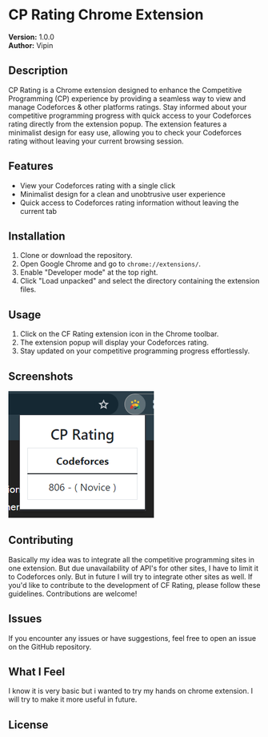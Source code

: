 # CP Rating Chrome Extension

**Version:** 1.0.0  
**Author:** Vipin

## Description

CP Rating is a Chrome extension designed to enhance the Competitive Programming (CP) experience by providing a seamless way to view and manage Codeforces & other platforms ratings. Stay informed about your competitive programming progress with quick access to your Codeforces rating directly from the extension popup. The extension features a minimalist design for easy use, allowing you to check your Codeforces rating without leaving your current browsing session.

## Features

- View your Codeforces rating with a single click
- Minimalist design for a clean and unobtrusive user experience
- Quick access to Codeforces rating information without leaving the current tab

## Installation

1. Clone or download the repository.
2. Open Google Chrome and go to `chrome://extensions/`.
3. Enable "Developer mode" at the top right.
4. Click "Load unpacked" and select the directory containing the extension files.

## Usage

1. Click on the CF Rating extension icon in the Chrome toolbar.
2. The extension popup will display your Codeforces rating.
3. Stay updated on your competitive programming progress effortlessly.

## Screenshots

![(gitignore)](./img/ss.png)


## Contributing

Basically my idea was to integrate all the competitive programming sites in one extension. But due unavailability of API's for other sites, I have to limit it to Codeforces only. But in future I will try to integrate other sites as well.
If you'd like to contribute to the development of CF Rating, please follow these guidelines. Contributions are welcome!

## Issues

If you encounter any issues or have suggestions, feel free to open an issue on the GitHub repository.

## What I Feel

I know it is very basic but i wanted to try my hands on chrome extension. I will try to make it more useful in future.

## License

